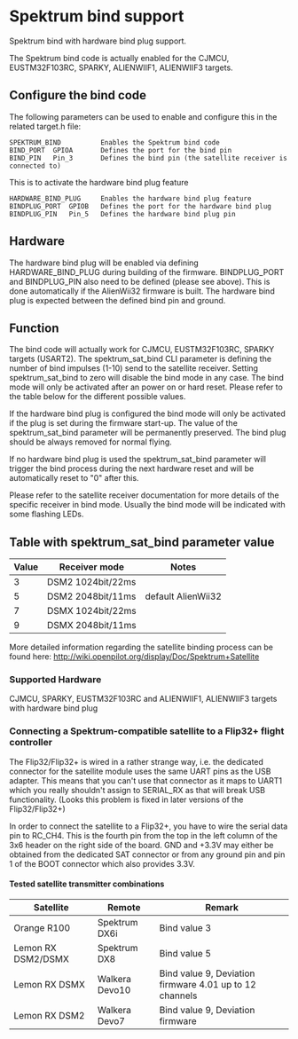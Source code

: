 # Spektrum bind support

Spektrum bind with hardware bind plug support.
 
The Spektrum bind code is actually enabled for the CJMCU, EUSTM32F103RC, SPARKY, ALIENWIIF1, ALIENWIIF3 targets.

## Configure the bind code

The following parameters can be used to enable and configure this in the related target.h file:

    SPEKTRUM_BIND          Enables the Spektrum bind code
    BIND_PORT  GPIOA       Defines the port for the bind pin
    BIND_PIN   Pin_3       Defines the bind pin (the satellite receiver is connected to)

This is to activate the hardware bind plug feature

    HARDWARE_BIND_PLUG     Enables the hardware bind plug feature
    BINDPLUG_PORT  GPIOB   Defines the port for the hardware bind plug
    BINDPLUG_PIN   Pin_5   Defines the hardware bind plug pin

## Hardware

The hardware bind plug will be enabled via defining HARDWARE_BIND_PLUG during building of the firmware. BINDPLUG_PORT and BINDPLUG_PIN also need to be defined (please see above). This is done automatically if the AlienWii32 firmware is built. The hardware bind plug is expected between the defined bind pin and ground. 

## Function

The bind code will actually work for CJMCU, EUSTM32F103RC, SPARKY targets (USART2). The spektrum_sat_bind CLI parameter is defining the number of bind impulses (1-10) send to the satellite receiver. Setting spektrum_sat_bind to zero will disable the bind mode in any case. The bind mode will only be activated after an power on or hard reset. Please refer to the table below for the different possible values.

If the hardware bind plug is configured the bind mode will only be activated if the plug is set during the firmware start-up. The value of the spektrum_sat_bind parameter will be permanently preserved. The bind plug should be always removed for normal flying.

If no hardware bind plug is used the spektrum_sat_bind parameter will trigger the bind process during the next hardware reset and will be automatically reset to "0" after this.

Please refer to the satellite receiver documentation for more details of the specific receiver in bind mode. Usually the bind mode will be indicated with some flashing LEDs.

## Table with spektrum_sat_bind parameter value

| Value | Receiver mode     | Notes              |
| ----- | ------------------| -------------------|
| 3     | DSM2 1024bit/22ms |                    |
| 5     | DSM2 2048bit/11ms | default AlienWii32 |
| 7     | DSMX 1024bit/22ms |                    |
| 9     | DSMX 2048bit/11ms |                    |

More detailed information regarding the satellite binding process can be found here:
http://wiki.openpilot.org/display/Doc/Spektrum+Satellite

### Supported Hardware

CJMCU, SPARKY, EUSTM32F103RC and ALIENWIIF1, ALIENWIIF3 targets with hardware bind plug

### Connecting a Spektrum-compatible satellite to a Flip32+ flight controller

The Flip32/Flip32+ is wired in a rather strange way, i.e. the dedicated connector for the satellite module uses the same UART pins as the USB adapter. This means that you can't use that connector as it maps to UART1 which you really shouldn't assign to SERIAL_RX as that will break USB functionality. (Looks this problem is fixed in later versions of the Flip32/Flip32+)

In order to connect the satellite to a Flip32+, you have to wire the serial data pin to RC_CH4. This is the fourth pin from the top in the left column of the 3x6 header on the right side of the board. GND and +3.3V may either be obtained from the dedicated SAT connector or from any ground pin and pin 1 of the BOOT connector which also provides 3.3V.

#### Tested satellite transmitter combinations

| Satellite            | Remote         | Remark                                                   |
| -------------------- | -------------- | -------------------------------------------------------- |
| Orange R100          | Spektrum DX6i  | Bind value 3                                             |
| Lemon RX DSM2/DSMX   | Spektrum DX8   | Bind value 5                                             |
| Lemon RX DSMX        | Walkera Devo10 | Bind value 9, Deviation firmware 4.01 up to 12 channels  |
| Lemon RX DSM2        | Walkera Devo7  | Bind value 9, Deviation firmware                         |

